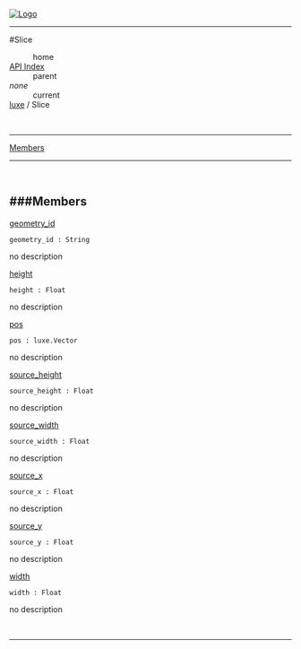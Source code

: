 
[![Logo](../../images/logo.png)](../../index.html)

---

#Slice


&emsp;&emsp;&emsp;home   
[API Index](../../api/index.html#luxe)   
&emsp;&emsp;&emsp;parent    
_none_   
&emsp;&emsp;&emsp;current    
[luxe](./) / Slice

<br/>

---


[Members](#Members)   


---

&nbsp;   

<a class="lift" name="Members" ></a>
###Members   
---
<a class="lift" name="geometry_id" href="#geometry_id">geometry_id</a>



`geometry_id : String`

<span class="small_desc_flat"> no description </span>   

<a class="lift" name="height" href="#height">height</a>



`height : Float`

<span class="small_desc_flat"> no description </span>   

<a class="lift" name="pos" href="#pos">pos</a>



`pos : luxe.Vector`

<span class="small_desc_flat"> no description </span>   

<a class="lift" name="source_height" href="#source_height">source_height</a>



`source_height : Float`

<span class="small_desc_flat"> no description </span>   

<a class="lift" name="source_width" href="#source_width">source_width</a>



`source_width : Float`

<span class="small_desc_flat"> no description </span>   

<a class="lift" name="source_x" href="#source_x">source_x</a>



`source_x : Float`

<span class="small_desc_flat"> no description </span>   

<a class="lift" name="source_y" href="#source_y">source_y</a>



`source_y : Float`

<span class="small_desc_flat"> no description </span>   

<a class="lift" name="width" href="#width">width</a>



`width : Float`

<span class="small_desc_flat"> no description </span>   



&nbsp;
&nbsp;
&nbsp;

---  


&nbsp;   
&nbsp;   